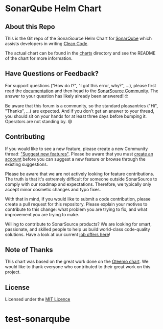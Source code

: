 SonarQube Helm Chart
=================

About this Repo
----------------

This is the Git repo of the SonarSource Helm Chart for [SonarQube](https://www.sonarqube.org/) which assists developers in writing [Clean Code](https://www.sonarsource.com/solutions/clean-code/?utm_medium=referral&utm_source=github&utm_campaign=clean-code&utm_content=helm-chart-sonarqube).

The actual chart can be found in the [charts](charts/sonarqube) directory and see the README of the chart for more information.

Have Questions or Feedback?
---------------------------

For support questions ("How do I?", "I got this error, why?", ...), please first read the [documentation](https://docs.sonarqube.org) and then head to the [SonarSource Community](https://community.sonarsource.com/c/help/sq/10). The answer to your question has likely already been answered! 🤓

Be aware that this forum is a community, so the standard pleasantries ("Hi", "Thanks", ...) are expected. And if you don't get an answer to your thread, you should sit on your hands for at least three days before bumping it. Operators are not standing by. 😄

Contributing
------------

If you would like to see a new feature, please create a new Community thread: ["Suggest new features"](https://community.sonarsource.com/c/suggestions/features). Please be aware that you must [create an account](https://community.sonarsource.com/signup) before you can suggest a new feature or browse through the existing suggestions.

Please be aware that we are not actively looking for feature contributions. The truth is that it's extremely difficult for someone outside SonarSource to comply with our roadmap and expectations. Therefore, we typically only accept minor cosmetic changes and typo fixes.

With that in mind, if you would like to submit a code contribution, please create a pull request for this repository. Please explain your motives to contribute to this change: what problem you are trying to fix, and what improvement you are trying to make.

Willing to contribute to SonarSource products? We are looking for smart, passionate, and skilled people to help us build world-class code-quality solutions. Have a look at our current [job offers here](https://www.sonarsource.com/company/jobs/)!

Note of Thanks
--------------

This chart was based on the great work done on the [Oteemo chart](https://github.com/Oteemo/charts/tree/master/charts/sonarqube).
We would like to thank everyone who contributed to their great work on this project.

License
-------

Licensed under the [MIT Licence](LICENSE)
# test-sonarqube
